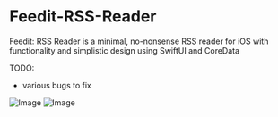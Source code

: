 # Feedit-RSS-Reader 

Feedit: RSS Reader is a minimal, no-nonsense RSS reader for iOS with functionality and simplistic design using SwiftUI and CoreData

TODO:
- various bugs to fix

![Image](https://user-images.githubusercontent.com/63733784/98468494-b207a580-21a8-11eb-8f1f-005ebe8b9d6a.png)
![Image](https://user-images.githubusercontent.com/63733784/98468491-b0d67880-21a8-11eb-8d92-90e5daa76d83.png)
